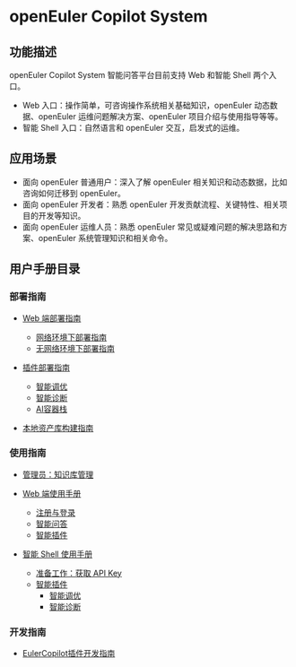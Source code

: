 # openEuler Copilot System

## 功能描述

openEuler Copilot System 智能问答平台目前支持 Web 和智能 Shell 两个入口。

- Web 入口：操作简单，可咨询操作系统相关基础知识，openEuler 动态数据、openEuler 运维问题解决方案、openEuler 项目介绍与使用指导等等。
- 智能 Shell 入口：自然语言和 openEuler 交互，启发式的运维。

## 应用场景

- 面向 openEuler 普通用户：深入了解 openEuler 相关知识和动态数据，比如咨询如何迁移到 openEuler。
- 面向 openEuler 开发者：熟悉 openEuler 开发贡献流程、关键特性、相关项目的开发等知识。
- 面向 openEuler 运维人员：熟悉 openEuler 常见或疑难问题的解决思路和方案、openEuler 系统管理知识和相关命令。

## 用户手册目录

### 部署指南

- [Web 端部署指南](./部署指南)
  - [网络环境下部署指南](./部署指南/网络环境下部署指南.md)
  - [无网络环境下部署指南](./部署指南/无网络环境下部署指南.md)

- [插件部署指南](./部署指南/插件部署指南)
  - [智能调优](./部署指南/插件部署指南/智能调优/插件—智能调优部署指南.md)
  - [智能诊断](./部署指南/插件部署指南/智能诊断/插件—智能诊断部署指南.md)
  - [AI容器栈](./部署指南/插件部署指南/AI容器栈/插件—AI容器栈部署指南.md)

- [本地资产库构建指南](./部署指南/本地资产库构建指南.md)

### 使用指南

- [管理员：知识库管理](./使用指南/知识库管理/witChainD使用指南.md)

- [Web 端使用手册](./使用指南/线上服务/前言.md)
  - [注册与登录](./使用指南/线上服务/注册与登录.md)
  - [智能问答](./使用指南/线上服务/智能问答使用指南.md)
  - [智能插件](./使用指南/线上服务/智能插件简介.md)

- [智能 Shell 使用手册](./使用指南/命令行客户端/命令行助手使用指南.md)
  - [准备工作：获取 API Key](./使用指南/命令行客户端/获取%20API%20Key.md)
  - [智能插件](./使用指南/命令行客户端/命令行助手使用指南.md#智能插件)
    - [智能调优](./使用指南/命令行客户端/智能调优.md)
    - [智能诊断](./使用指南/命令行客户端/智能诊断.md)

### 开发指南

- [EulerCopilot插件开发指南](./开发指南/EulerCopilot插件开发指南.md)
